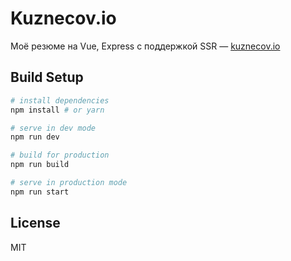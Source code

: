 # Kuznecov.io

Моё резюме на Vue, Express с поддержкой SSR — [kuznecov.io](https://kuznecov.io/)

## Build Setup 

``` bash
# install dependencies
npm install # or yarn

# serve in dev mode
npm run dev

# build for production
npm run build

# serve in production mode
npm run start
```

## License

MIT
